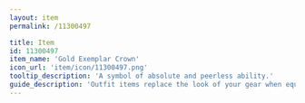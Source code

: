 ```yaml
---
layout: item
permalink: /11300497

title: Item
id: 11300497
item_name: 'Gold Exemplar Crown'
icon_url: 'item/icon/11300497.png'
tooltip_description: 'A symbol of absolute and peerless ability.'
guide_description: 'Outfit items replace the look of your gear when equipped.'
---
```

